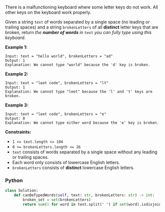 There is a malfunctioning keyboard where some letter keys do not work. All other keys on the keyboard work properly.

Given a string  `text`  of words separated by a single space (no leading or trailing spaces) and a string  `brokenLetters`  of all  **distinct**  letter keys that are broken, return  _the  **number of words**  in_  `text`  _you can fully type using this keyboard_.

**Example 1:**
```
Input: text = "hello world", brokenLetters = "ad"
Output: 1
Explanation: We cannot type "world" because the 'd' key is broken.
```

**Example 2:**
```
Input: text = "leet code", brokenLetters = "lt"
Output: 1
Explanation: We cannot type "leet" because the 'l' and 't' keys are broken.
```

**Example 3:**
```
Input: text = "leet code", brokenLetters = "e"
Output: 0
Explanation: We cannot type either word because the 'e' key is broken.
```

**Constraints:**

-   `1 <= text.length <= 104`
-   `0 <= brokenLetters.length <= 26`
-   `text`  consists of words separated by a single space without any leading or trailing spaces.
-   Each word only consists of lowercase English letters.
-   `brokenLetters`  consists of  **distinct**  lowercase English letters.


### Python
```python
class Solution:
    def canBeTypedWords(self, text: str, brokenLetters: str) -> int:
        broken_set = set(brokenLetters)
        return sum(1 for word in text.split(" ") if set(word).isdisjoint(broken_set))
```